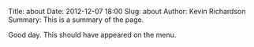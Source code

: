 Title: about
Date: 2012-12-07 18:00
Slug: about
Author: Kevin Richardson
Summary:  This is a summary of the page.

Good day.  This should have appeared on the menu.
